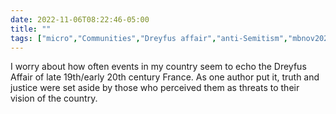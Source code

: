 ---date: 2022-11-06T08:22:46-05:00title: ""tags: ["micro","Communities","Dreyfus affair","anti-Semitism","mbnov2022"]---I worry about how often events in my country seem to echo the Dreyfus Affair of late 19th/early 20th century France. As one author put it, truth and justice were set aside by those who perceived them as threats to their vision of the country.